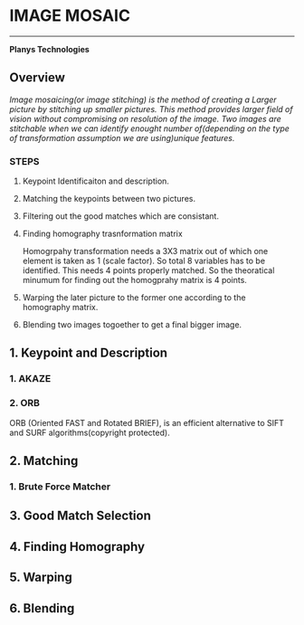 # IMAGE MOSAIC
--------------------

**Planys Technologies**


## __Overview__

_Image mosaicing(or image stitching) is the method of creating a Larger picture by stitching up smaller pictures. This method provides larger field of vision without compromising on resolution of the image._
_Two images are stitchable when we can identify enought number of(depending on the type of transformation assumption we are using)unique features._
### STEPS
1. Keypoint Identificaiton and description.
2. Matching the keypoints between two pictures.
3. Filtering out the good matches which are consistant.
4. Finding homography trasnformation matrix 

    Homogrpahy transformation needs a 3X3 matrix out of which one element is taken as 1 (scale factor). So total 8 variables has to be identified. This needs 4 points properly matched.
        So the theoratical minumum for finding out the homogprahy matrix is 4 points.
5. Warping the later picture to the former one according to the homography matrix.
6. Blending two images togoether to get a final bigger image.

## 1. Keypoint and Description

### 1.  AKAZE

### 2. ORB
ORB (Oriented FAST and Rotated BRIEF), is an efficient alternative to SIFT and SURF algorithms(copyright protected).

## 2. Matching
### 1. Brute Force Matcher

## 3. Good Match Selection

## 4. Finding Homography

## 5. Warping

## 6. Blending

